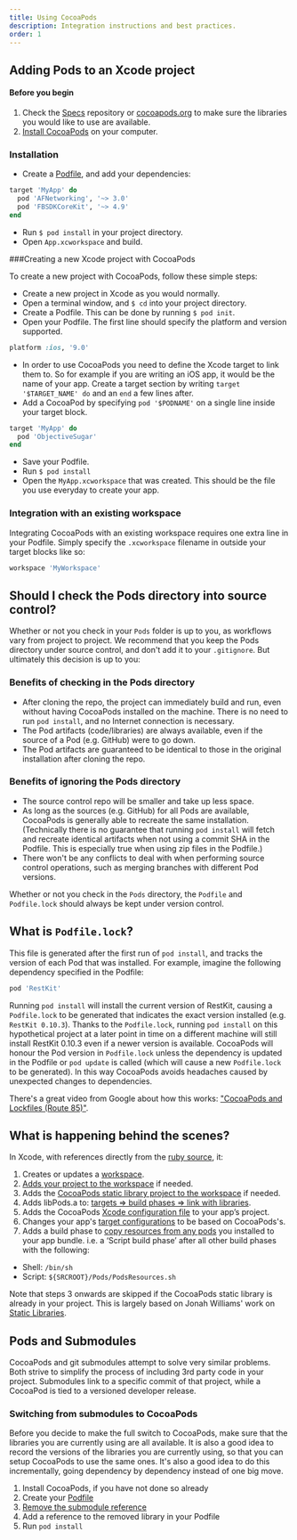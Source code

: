 ```yaml
---
title: Using CocoaPods
description: Integration instructions and best practices.
order: 1
---
```


## Adding Pods to an Xcode project

#### Before you begin

1. Check the [Specs](https://github.com/CocoaPods/Specs) repository or [cocoapods.org](https://cocoapods.org) to make sure the libraries you would like to use are available.
2. [Install CocoaPods](/using/getting-started.html#toc_3) on your computer.

### Installation

* Create a [Podfile](/using/the-podfile.html), and add your dependencies:

```ruby
target 'MyApp' do
  pod 'AFNetworking', '~> 3.0'
  pod 'FBSDKCoreKit', '~> 4.9'
end
```

* Run `$ pod install` in your project directory.
* Open `App.xcworkspace` and build.

###Creating a new Xcode project with CocoaPods

To create a new project with CocoaPods, follow these simple steps:

* Create a new project in Xcode as you would normally.
* Open a terminal window, and `$ cd` into your project directory.
* Create a Podfile. This can be done by running `$ pod init`.
* Open your Podfile. The first line should specify the platform and version supported.

```ruby
platform :ios, '9.0'
````

* In order to use CocoaPods you need to define the Xcode target to link them to. So for example if you are writing an iOS app, it would be the name of your app. Create a target section by writing `target '$TARGET_NAME' do` and an `end` a few lines after.
* Add a CocoaPod by specifying `pod '$PODNAME'` on a single line inside your target block.

```ruby
target 'MyApp' do
  pod 'ObjectiveSugar'
end
```
* Save your Podfile.
* Run `$ pod install`
* Open the `MyApp.xcworkspace` that was created. This should be the file you use everyday to create your app.

### Integration with an existing workspace

Integrating CocoaPods with an existing workspace requires one extra line in your Podfile. Simply specify the `.xcworkspace` filename in outside your target blocks like so:

```ruby
workspace 'MyWorkspace'
```

## Should I check the Pods directory into source control?

Whether or not you check in your `Pods` folder is up to you, as workflows vary from project to project. We recommend that you keep the Pods directory under source control, and don't add it to your `.gitignore`. But ultimately this decision is up to you:

### Benefits of checking in the Pods directory

- After cloning the repo, the project can immediately build and run, even without having CocoaPods installed on the machine. There is no need to run `pod install`, and no Internet connection is necessary.
- The Pod artifacts (code/libraries) are always available, even if the source of a Pod (e.g. GitHub) were to go down.
- The Pod artifacts are guaranteed to be identical to those in the original installation after cloning the repo.

### Benefits of ignoring the Pods directory

- The source control repo will be smaller and take up less space.
- As long as the sources (e.g. GitHub) for all Pods are available, CocoaPods is generally able to recreate the same installation. (Technically there is no guarantee that running `pod install` will fetch and recreate identical artifacts when not using a commit SHA in the Podfile. This is especially true when using zip files in the Podfile.)
- There won't be any conflicts to deal with when performing source control operations, such as merging branches with different Pod versions.

Whether or not you check in the `Pods` directory, the `Podfile` and `Podfile.lock` should always be kept under version control.

## What is `Podfile.lock`?

This file is generated after the first run of `pod install`, and tracks the version of each Pod that was installed. For example, imagine the following dependency specified in the Podfile:

```ruby
pod 'RestKit'
```

Running `pod install` will install the current version of RestKit, causing a `Podfile.lock` to be generated that indicates the exact version installed (e.g. `RestKit 0.10.3`). Thanks to the `Podfile.lock`, running `pod install` on this hypothetical project at a later point in time on a different machine will still install RestKit 0.10.3 even if a newer version is available. CocoaPods will honour the Pod version in `Podfile.lock` unless the dependency is updated in the Podfile or `pod update` is called (which will cause a new `Podfile.lock` to be generated). In this way CocoaPods avoids headaches caused by unexpected changes to dependencies.

There's a great video from Google about how this works: ["CocoaPods and Lockfiles (Route 85)"](https://www.youtube.com/watch?v=H-zK1mEwTe0).

## What is happening behind the scenes?

In Xcode, with references directly from the [ruby source](https://github.com/CocoaPods/CocoaPods/blob/master/lib/cocoapods/installer/user_project_integrator.rb#L61-L65), it:

1. Creates or updates a [workspace](https://github.com/CocoaPods/CocoaPods/blob/master/lib/cocoapods/installer/user_project_integrator.rb#L82).
2. [Adds your project to the workspace](https://github.com/CocoaPods/CocoaPods/blob/master/lib/cocoapods/installer/user_project_integrator.rb#L88-L94) if needed.
3. Adds the [CocoaPods static library project to the workspace](https://github.com/CocoaPods/CocoaPods/blob/master/lib/cocoapods/installer/target_installer.rb#L40-L61) if needed.
4. Adds libPods.a to: [targets => build phases => link with libraries](https://github.com/CocoaPods/CocoaPods/blob/master/lib/cocoapods/installer.rb#L385-L393).
5. Adds the CocoaPods [Xcode configuration file](https://github.com/CocoaPods/CocoaPods/blob/master/lib/cocoapods/installer/user_project_integrator/target_integrator.rb#L112) to your app’s project.
6. Changes your app's [target configurations](https://github.com/CocoaPods/CocoaPods/blob/master/lib/cocoapods/generator/xcconfig/aggregate_xcconfig.rb#L46-L73) to be based on CocoaPods's.
7. Adds a build phase to [copy resources from any pods](https://github.com/CocoaPods/CocoaPods/blob/master/lib/cocoapods/installer/user_project_integrator/target_integrator.rb#L145) you installed to your app bundle. i.e. a ‘Script build phase’ after all other build phases with the following:
  * Shell: `/bin/sh`
  * Script: `${SRCROOT}/Pods/PodsResources.sh`

<!-- (Expand the ‘To add a new build configuration…’ section of the linked page for a howto.) -->

Note that steps 3 onwards are skipped if the CocoaPods static library is already in your project. This is largely based on Jonah Williams' work on [Static Libraries](http://blog.carbonfive.com/2011/04/04/using-open-source-static-libraries-in-xcode-4).

## Pods and Submodules

CocoaPods and git submodules attempt to solve very similar problems. Both strive to simplify the process of including 3rd party code in your project. Submodules link to a specific commit of that project, while a CocoaPod is tied to a versioned developer release.

### Switching from submodules to CocoaPods

Before you decide to make the full switch to CocoaPods, make sure that the libraries you are currently using are all available. It is also a good idea to record the versions of the libraries you are currently using, so that you can setup CocoaPods to use the same ones. It's also a good idea to do this incrementally, going dependency by dependency instead of one big move.

1. Install CocoaPods, if you have not done so already
2. Create your [Podfile](/using/the-podfile.html)
3. [Remove the submodule reference](http://davidwalsh.name/git-remove-submodule)
4. Add a reference to the removed library in your Podfile
5. Run `pod install`
